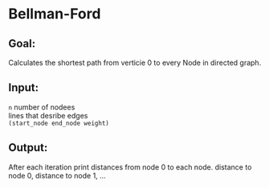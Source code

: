 # Bellman-Ford
## Goal:
Calculates the shortest path from verticie 0 to every Node in directed graph.

## Input:
`n` number of nodees <br>
lines that desribe edges <br>
`(start_node end_node weight)`

## Output:
After each iteration print distances from node 0 to each node. distance to node 0, distance to node 1, ...